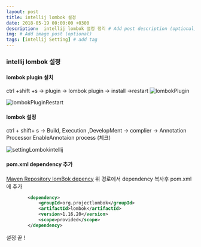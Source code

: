 ```yaml
---
layout: post
title: intellij lombok 설정
date: 2018-05-19 00:00:00 +0300
description:  intellij lombok 설정 정리 # Add post description (optional)
img: # Add image post (optional)
tags: [intellij Setting] # add tag
---
```

### intellij lombok 설정
#### lombok plugin 설치  
ctrl +shift +s -> plugin -> lombok plugin -> install ->restart 
![lombokPlugin]({{site.baseurl}}/assets/img/lombok/lombokSetting.JPG)     

![lombokPluginRestart]({{site.baseurl}}/assets/img/lombok/lombokPlugin.JPG)  

#### lombok 설정

ctrl + shift+ s -> Build, Execution ,DevelopMent -> complier -> Annotation Processor
EnableAnnotaion process (체크)

![settingLombokintellij]({{site.baseurl}}/asstes/img/lombok/settingLombokintellij.JPG)

#### pom.xml dependency 추가
[Maven Repository lomBok depency](https://mvnrepository.com/artifact/org.projectlombok/lombok)
위 경로에서 dependency 복사후 pom.xml 에 추가
```xml  
        <dependency>
            <groupId>org.projectlombok</groupId>
            <artifactId>lombok</artifactId>
            <version>1.16.20</version>
            <scope>provided</scope>
        </dependency>
```

설정 끝 !